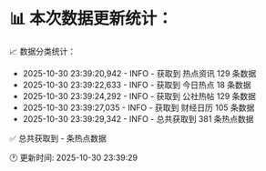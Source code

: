📊 本次数据更新统计：
==========================

📈 数据分类统计：
- 2025-10-30 23:39:20,942 - INFO - 获取到 热点资讯 129 条数据
- 2025-10-30 23:39:22,633 - INFO - 获取到 今日热点 18 条数据
- 2025-10-30 23:39:24,292 - INFO - 获取到 公社热帖 129 条数据
- 2025-10-30 23:39:27,035 - INFO - 获取到 财经日历 105 条数据
- 2025-10-30 23:39:29,342 - INFO - 总共获取到 381 条热点数据

✅ 总共获取到 - 条热点数据

🕐 更新时间: 2025-10-30 23:39:29
